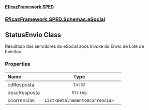 #### [EficazFramework.SPED](EficazFrameworkSPED.md 'EficazFramework SPED')
### [EficazFramework.SPED.Schemas.eSocial](EficazFramework.SPED.Schemas.eSocial.md 'EficazFramework.SPED.Schemas.eSocial')

## StatusEnvio Class

Resultado dos servidores do eSocial após Invoke do Envio de Lote de Eventos
### Properties

| Name | Type | |
| :--- | :---: | :--- |
| cdResposta | `Int32` |  |
| descResposta | `String` |  |
| ocorrencias | `List<DetalhamentoOcorrencia>` |  |
